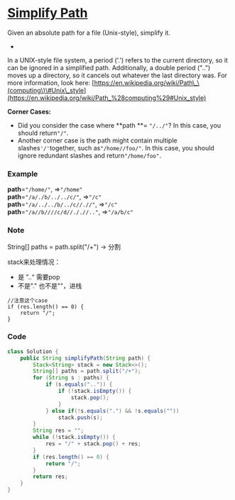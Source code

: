 # [Simplify Path](https://leetcode.com/problems/simplify-path/description/)

Given an absolute path for a file \(Unix-style\), simplify it.

-

In a UNIX-style file system, a period \('.'\) refers to the current directory, so it can be ignored in a simplified path. Additionally, a double period \(".."\) moves up a directory, so it cancels out whatever the last directory was. For more information, look here: [https://en.wikipedia.org/wiki/Path\_\(computing\)\#Unix\_style](https://en.wikipedia.org/wiki/Path_%28computing%29#Unix_style)

**Corner Cases:**

* Did you consider the case where **path **= `"/../"`? In this case, you should return`"/"`.
* Another corner case is the path might contain multiple slashes`'/'`together, such as`"/home//foo/"`.
  In this case, you should ignore redundant slashes and return`"/home/foo"`.

### Example

**path**=`"/home/"`, =&gt;`"/home"`  
**path**=`"/a/./b/../../c/"`, =&gt;`"/c"`  
**path**=`"/a/../../b/../c//.//"`, =&gt;`"/c"`  
**path**=`"/a//b////c/d//././/.."`, =&gt;`"/a/b/c"`

### Note

String\[\] paths = path.split\("/+"\) -&gt; 分割

stack来处理情况：

* 是 ”..“ 需要pop
* 不是"." 也不是""，进栈

```
//注意这个case
if (res.length() == 0) {
    return "/";
}
```

### Code

```java
class Solution {
    public String simplifyPath(String path) {
        Stack<String> stack = new Stack<>();
        String[] paths = path.split("/+");
        for (String s : paths) {
            if (s.equals("..")) {
                if (!stack.isEmpty()) {
                    stack.pop();   
                }                
            } else if(!s.equals(".") && !s.equals(""))
                stack.push(s);
        }
        String res = "";
        while (!stack.isEmpty()) { 
            res = "/" + stack.pop() + res;
        }
        if (res.length() == 0) {
            return "/";
        }
        return res;
    }
}
```



